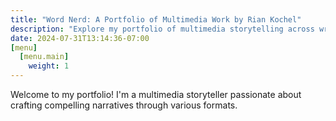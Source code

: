 ```yaml
---
title: "Word Nerd: A Portfolio of Multimedia Work by Rian Kochel"
description: "Explore my portfolio of multimedia storytelling across written, audio, and visual formats."
date: 2024-07-31T13:14:36-07:00
[menu]
  [menu.main]
    weight: 1
---
```


Welcome to my portfolio! I'm a multimedia storyteller passionate about crafting compelling narratives through various formats.
